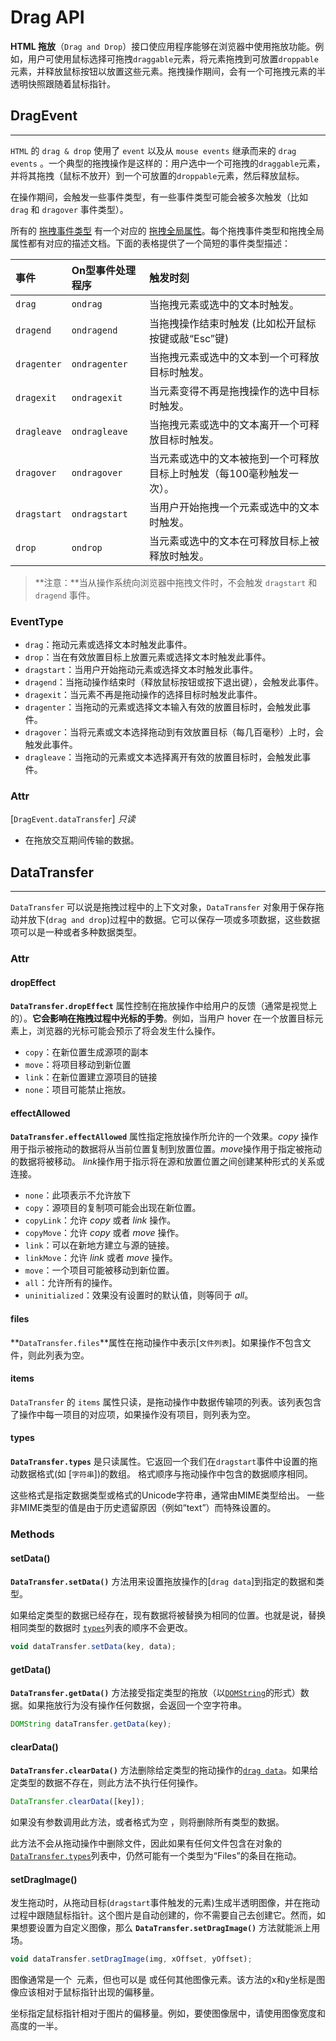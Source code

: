 # Drag API

**HTML 拖放**（`Drag and Drop`）接口使应用程序能够在浏览器中使用拖放功能。例如，用户可使用鼠标选择可拖拽`draggable`元素，将元素拖拽到可放置`droppable`元素，并释放鼠标按钮以放置这些元素。拖拽操作期间，会有一个可拖拽元素的半透明快照跟随着鼠标指针。

## DragEvent

-----

`HTML` 的 `drag & drop` 使用了 `event` 以及从 `mouse events` 继承而来的 `drag events` 。一个典型的拖拽操作是这样的：用户选中一个可拖拽的`draggable`元素，并将其拖拽（鼠标不放开）到一个可放置的`droppable`元素，然后释放鼠标。

在操作期间，会触发一些事件类型，有一些事件类型可能会被多次触发（比如`drag` 和 `dragover` 事件类型）。

所有的 [拖拽事件类型]() 有一个对应的 [拖拽全局属性]()。每个拖拽事件类型和拖拽全局属性都有对应的描述文档。下面的表格提供了一个简短的事件类型描述：

| 事件        | On型事件处理程序 | 触发时刻                                                     |
| :---------- | :--------------- | :----------------------------------------------------------- |
| `drag`      | `ondrag`         | 当拖拽元素或选中的文本时触发。                               |
| `dragend`   | `ondragend`      | 当拖拽操作结束时触发 (比如松开鼠标按键或敲“Esc”键)           |
| `dragenter` | `ondragenter`    | 当拖拽元素或选中的文本到一个可释放目标时触发。               |
| `dragexit`  | `ondragexit`     | 当元素变得不再是拖拽操作的选中目标时触发。                   |
| `dragleave` | `ondragleave`    | 当拖拽元素或选中的文本离开一个可释放目标时触发。             |
| `dragover`  | `ondragover`     | 当元素或选中的文本被拖到一个可释放目标上时触发（每100毫秒触发一次）。 |
| `dragstart` | `ondragstart`    | 当用户开始拖拽一个元素或选中的文本时触发。                   |
| `drop`      | `ondrop`         | 当元素或选中的文本在可释放目标上被释放时触发。               |

>  **注意：**当从操作系统向浏览器中拖拽文件时，不会触发 `dragstart` 和`dragend` 事件。

### EventType

+ `drag`：拖动元素或选择文本时触发此事件。
+ `drop`：当在有效放置目标上放置元素或选择文本时触发此事件。
+ `dragstart`：当用户开始拖动元素或选择文本时触发此事件。
+ `dragend`：当拖动操作结束时（释放鼠标按钮或按下退出键），会触发此事件。
+ `dragexit`：当元素不再是拖动操作的选择目标时触发此事件。
+ `dragenter`：当拖动的元素或选择文本输入有效的放置目标时，会触发此事件。
+ `dragover`：当将元素或文本选择拖动到有效放置目标（每几百毫秒）上时，会触发此事件。
+ `dragleave`：当拖动的元素或文本选择离开有效的放置目标时，会触发此事件。

### Attr

[`DragEvent.dataTransfer`] *只读*

- 在拖放交互期间传输的数据。

## DataTransfer

-----

`DataTransfer` 可以说是拖拽过程中的上下文对象，`DataTransfer` 对象用于保存拖动并放下(`drag and drop`)过程中的数据。它可以保存一项或多项数据，这些数据项可以是一种或者多种数据类型。

### Attr

#### dropEffect

**`DataTransfer.dropEffect`** 属性控制在拖放操作中给用户的反馈（通常是视觉上的）。**它会影响在拖拽过程中光标的手势**。例如，当用户 hover 在一个放置目标元素上，浏览器的光标可能会预示了将会发生什么操作。

+ `copy`：在新位置生成源项的副本
+ `move`：将项目移动到新位置
+ `link`：在新位置建立源项目的链接
+ `none`：项目可能禁止拖放。

#### effectAllowed

**`DataTransfer.effectAllowed`** 属性指定拖放操作所允许的一个效果。*copy* 操作用于指示被拖动的数据将从当前位置复制到放置位置。*move*操作用于指定被拖动的数据将被移动。 *link*操作用于指示将在源和放置位置之间创建某种形式的关系或连接。

+ `none`：此项表示不允许放下
+ `copy`：源项目的复制项可能会出现在新位置。
+ `copyLink`：允许 *copy* 或者 *link* 操作。
+ `copyMove`：允许 *copy* 或者 *move* 操作。
+ `link`：可以在新地方建立与源的链接。
+ `linkMove`：允许 *link* 或者 *move* 操作。
+ `move`：一个项目可能被移动到新位置。
+ `all`：允许所有的操作。
+ `uninitialized`：效果没有设置时的默认值，则等同于 *all*。

#### files

**`DataTransfer.files`**属性在拖动操作中表示[`文件列表`]。如果操作不包含文件，则此列表为空。

#### items

`DataTransfer` 的 `items` 属性只读，是拖动操作中数据传输项的列表。该列表包含了操作中每一项目的对应项，如果操作没有项目，则列表为空。

#### types

**`DataTransfer.types`** 是只读属性。它返回一个我们在`dragstart`事件中设置的拖动数据格式(如 [`字符串`])的数组。 格式顺序与拖动操作中包含的数据顺序相同。 

这些格式是指定数据类型或格式的Unicode字符串，通常由MIME类型给出。 一些非MIME类型的值是由于历史遗留原因（例如“text”）而特殊设置的。

### Methods

#### setData()

**`DataTransfer.setData()`** 方法用来设置拖放操作的[`drag data`]到指定的数据和类型。

如果给定类型的数据已经存在，现有数据将被替换为相同的位置。也就是说，替换相同类型的数据时 [`types`](https://developer.mozilla.org/zh-CN/docs/Web/API/DataTransfer/types)列表的顺序不会更改。

```ts
void dataTransfer.setData(key, data);
```

#### getData()

**`DataTransfer.getData()`** 方法接受指定类型的拖放（以[`DOMString`](https://developer.mozilla.org/zh-CN/docs/Web/API/DOMString)的形式）数据。如果拖放行为没有操作任何数据，会返回一个空字符串。

```ts
DOMString dataTransfer.getData(key);
```

#### clearData()

**`DataTransfer.clearData()`** 方法删除给定类型的拖动操作的[`drag data`](https://developer.mozilla.org/zh-CN/docs/Web/API/DataTransfer)。如果给定类型的数据不存在，则此方法不执行任何操作。

```js
DataTransfer.clearData([key]);
```

如果没有参数调用此方法，或者格式为空 ，则将删除所有类型的数据。

此方法不会从拖动操作中删除文件，因此如果有任何文件包含在对象的[`DataTransfer.types`](https://developer.mozilla.org/zh-CN/docs/Web/API/DataTransfer/types)列表中，仍然可能有一个类型为“Files”的条目在拖动。

#### setDragImage()

发生拖动时，从拖动目标(`dragstart`事件触发的元素)生成半透明图像，并在拖动过程中跟随鼠标指针。这个图片是自动创建的，你不需要自己去创建它。然而，如果想要设置为自定义图像，那么 **`DataTransfer.setDragImage()`** 方法就能派上用场。

```ts
void dataTransfer.setDragImage(img, xOffset, yOffset);
```

图像通常是一个 <image> 元素，但也可以是<canvas> 或任何其他图像元素。该方法的x和y坐标是图像应该相对于鼠标指针出现的偏移量。

坐标指定鼠标指针相对于图片的偏移量。例如，要使图像居中，请使用图像宽度和高度的一半。

